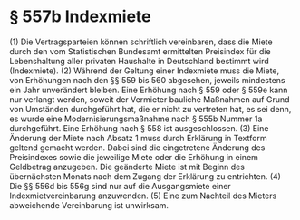 # § 557b Indexmiete
(1) Die Vertragsparteien können schriftlich vereinbaren, dass die Miete durch den vom Statistischen Bundesamt ermittelten Preisindex für die Lebenshaltung aller privaten Haushalte in Deutschland bestimmt wird (Indexmiete).
(2) Während der Geltung einer Indexmiete muss die Miete, von Erhöhungen nach den §§ 559 bis 560 abgesehen, jeweils mindestens ein Jahr unverändert bleiben. Eine Erhöhung nach § 559 oder § 559e kann nur verlangt werden, soweit der Vermieter bauliche Maßnahmen auf Grund von Umständen durchgeführt hat, die er nicht zu vertreten hat, es sei denn, es wurde eine Modernisierungsmaßnahme nach § 555b Nummer 1a durchgeführt. Eine Erhöhung nach § 558 ist ausgeschlossen.
(3) Eine Änderung der Miete nach Absatz 1 muss durch Erklärung in Textform geltend gemacht werden. Dabei sind die eingetretene Änderung des Preisindexes sowie die jeweilige Miete oder die Erhöhung in einem Geldbetrag anzugeben. Die geänderte Miete ist mit Beginn des übernächsten Monats nach dem Zugang der Erklärung zu entrichten.
(4) Die §§ 556d bis 556g sind nur auf die Ausgangsmiete einer Indexmietvereinbarung anzuwenden.
(5) Eine zum Nachteil des Mieters abweichende Vereinbarung ist unwirksam.